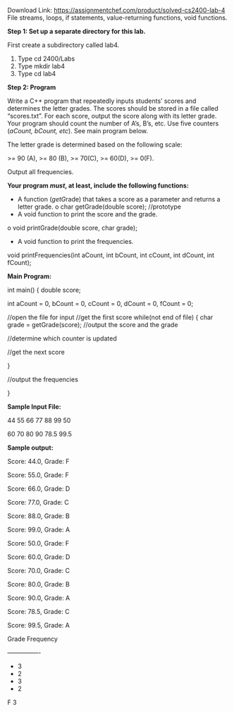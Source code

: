 Download Link: https://assignmentchef.com/product/solved-cs2400-lab-4
<br>
File streams, loops, if statements, value-returning functions, void functions.

<strong>Step 1:  Set up a separate directory for this lab. </strong>

First create a subdirectory called lab4.

<ol>

 <li>Type        cd 2400/Labs</li>

 <li>Type mkdir lab4</li>

 <li>Type cd lab4</li>

</ol>

<strong>Step 2: Program </strong>

Write a C++ program that repeatedly inputs students’ scores and determines the letter grades. The scores should be stored in a file called “scores.txt”. For each score, output the score along with its letter grade. Your program should count the number of A’s, B’s, etc. Use five counters (<em>aCount, bCount, etc</em>). See main program below.

The letter grade is determined based on the following scale:

&gt;= 90 (A), &gt;= 80 (B), &gt;= 70(C), &gt;= 60(D), &gt;= 0(F).

Output all frequencies.

<strong>Your program <em>must</em>, at least, include the following functions: </strong>

<ul>

 <li>A function (<em>getG</em>rade) that takes a score as a parameter and returns a letter grade. o char getGrade(double score); //prototype</li>

 <li>A void function to print the score and the grade.</li>

</ul>

o void printGrade(double score, char grade);

<ul>

 <li>A void function to print the frequencies.</li>

</ul>

void printFrequencies(int aCount, int bCount,                   int cCount, int dCount, int fCount);

<strong>Main Program: </strong>

int main() {      double score;

int aCount = 0, bCount = 0, cCount = 0, dCount = 0, fCount = 0;

//open the file for input     //get the first score       while(not end of file) {            char grade = getGrade(score);            //output the score and the grade

//determine which counter is updated

//get the next score

}




//output the frequencies

}

<strong>Sample Input File: </strong>

44 55 66 77 88 99 50

60 70 80 90 78.5 99.5

<strong>Sample output: </strong>

Score: 44.0, Grade: F

Score: 55.0, Grade: F

Score: 66.0, Grade: D

Score: 77.0, Grade: C

Score: 88.0, Grade: B

Score: 99.0, Grade: A

Score: 50.0, Grade: F

Score: 60.0, Grade: D

Score: 70.0, Grade: C

Score: 80.0, Grade: B

Score: 90.0, Grade: A

Score: 78.5, Grade: C

Score: 99.5, Grade: A




Grade  Frequency

—————-

<ul>

 <li>3</li>

 <li>2</li>

 <li>3</li>

 <li>2</li>

</ul>

F        3